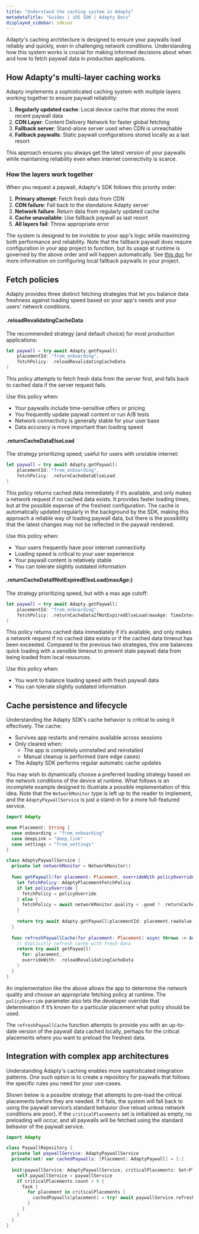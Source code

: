 ```yaml
---
title: "Understand the caching system in Adapty"
metadataTitle: "Guides | iOS SDK | Adapty Docs"
displayed_sidebar: sdkios
---
```


Adapty's caching architecture is designed to ensure your paywalls load reliably and quickly, even in challenging network conditions. Understanding how this system works is crucial for making informed decisions about when and how to fetch paywall data in production applications.

## How Adapty's multi-layer caching works
Adapty implements a sophisticated caching system with multiple layers working together to ensure paywall reliability:

1. **Regularly updated cache**: Local device cache that stores the most recent paywall data
2. **CDN Layer**: Content Delivery Network for faster global fetching
3. **Fallback server**: Stand-alone server used when CDN is unreachable
4. **Fallback paywalls**: Static paywall configurations stored locally as a last resort

This approach ensures you always get the latest version of your paywalls while maintaining reliability even when internet connectivity is scarce.

### How the layers work together
When you request a paywall, Adapty's SDK follows this priority order:

1. **Primary attempt**: Fetch fresh data from CDN
2. **CDN failure**: Fall back to the standalone Adapty server
3. **Network failure**: Return data from regularly updated cache
4. **Cache unavailable**: Use fallback paywall as last resort
5. **All layers fail**: Throw appropriate error

The system is designed to be invisible to your app's logic while maximizing both performance and reliability. Note that the fallback paywall does require configuration in your app project to function, but its usage at runtime is governed by the above order and will happen automatically. See [this doc](ios-use-fallback-paywalls.md) for more information on configuring local fallback paywalls in your project.

## Fetch policies
Adapty provides three distinct fetching strategies that let you balance data freshness against loading speed based on your app's needs and your users' network conditions.

#### .reloadRevalidatingCacheData

The recommended strategy (and default choice) for most production applications:

```swift
let paywall = try await Adapty.getPaywall(
    placementId: "from_onboarding",
    fetchPolicy: .reloadRevalidatingCacheData
)
```

This policy attempts to fetch fresh data from the server first, and falls back to cached data if the server request fails.

Use this policy when:

- Your paywalls include time-sensitive offers or pricing
- You frequently update paywall content or run A/B tests
- Network connectivity is generally stable for your user base
- Data accuracy is more important than loading speed

#### .returnCacheDataElseLoad
The strategy prioritizing speed; useful for users with unstable internet:

```swift
let paywall = try await Adapty.getPaywall(
    placementId: "from_onboarding", 
    fetchPolicy: .returnCacheDataElseLoad
)
```

This policy returns cached data immediately if it’s available, and only makes a network request if no cached data exists. It provides faster loading times, but at the possible expense of the freshest configuration. The cache is automatically updated regularly in the background by the SDK, making this approach a reliable way of loading paywall data, but there is the possibility that the latest changes may not be reflected in the paywall rendered.

Use this policy when:

- Your users frequently have poor internet connectivity
- Loading speed is critical to your user experience
- Your paywall content is relatively stable
- You can tolerate slightly outdated information

#### .returnCacheDataIfNotExpiredElseLoad(maxAge:)
The strategy prioritizing speed, but with a max age cutoff:

```swift
let paywall = try await Adapty.getPaywall(
    placementId: "from_onboarding", 
    fetchPolicy: .returnCacheDataIfNotExpiredElseLoad(maxAge: TimeInterval(60*30)) // 30 min timeout
)
```

This policy returns cached data immediately if it’s available, and only makes a network request if no cached data exists or if the cached data timeout has been exceeded. Compared to the previous two strategies, this one balances quick loading with a sensible timeout to prevent stale paywall data from being loaded from local resources.

Use this policy when:

- You want to balance loading speed with fresh paywall data
- You can tolerate slightly outdated information

## Cache persistence and lifecycle

Understanding the Adapty SDK’s cache behavior is critical to using it effectively. The cache:

- Survives app restarts and remains available across sessions
- Only cleared when:
    - The app is completely uninstalled and reinstalled
    - Manual cleanup is performed (rare edge cases)
- The Adapty SDK performs regular automatic cache updates

You may wish to dynamically choose a preferred loading strategy based on the network conditions of the device at runtime. What follows is an incomplete example designed to illustrate a possible implementation of this idea. Note that the `NetworkMonitor` type is left up to the reader to implement, and the `AdaptyPaywallService` is just a stand-in for a more full-featured service.

```swift
import Adapty

enum Placement: String {
  case onboarding = "from_onboarding"
  case deepLink = "deep_link"
  case settings = "from_settings"
}

class AdaptyPaywallService {
  private let networkMonitor = NetworkMonitor()
  
  func getPaywall(for placement: Placement, overrideWith policyOverride: AdaptyPlacementFetchPolicy? = nil) async throws -> AdaptyPaywall {
    let fetchPolicy: AdaptyPlacementFetchPolicy
    if let policyOverride {
      fetchPolicy = policyOverride
    } else {
      fetchPolicy = await networkMonitor.quality < .good ? .returnCacheDataElseLoad : .reloadRevalidatingCacheData
    }
    
    return try await Adapty.getPaywall(placementId: placement.rawValue, fetchPolicy: fetchPolicy)
  }
  
  func refreshPaywallCache(for placement: Placement) async throws -> AdaptyPaywall {
    // Explicitly refresh cache with fresh data
    return try await getPaywall(
      for: placement,
      overrideWith: .reloadRevalidatingCacheData
    )
  }
}
```

An implementation like the above allows the app to determine the network quality and choose an appropriate fetching policy at runtime. The `policyOverride` parameter also lets the developer override that determination if it’s known for a particular placement what policy should be used.

The `refreshPaywallCache` function attempts to provide you with an up-to-date version of the paywall data cached locally, perhaps for the critical placements where you want to preload the freshest data.

## Integration with сomplex app architectures

Understanding Adapty's caching enables more sophisticated integration patterns. One such option is to create a repository for paywalls that follows the specific rules you need for your use-cases.

Shown below is a possible strategy that attempts to pre-load the critical placements before they are needed. If it fails, the system will fall back to using the paywall service’s standard behavior (live reload unless network conditions are poor). If the `criticalPlacements` set is initialized as empty, no preloading will occur, and all paywalls will be fetched using the standard behavior of the paywall service.

```swift
import Adapty

class PaywallRepository {
  private let paywallService: AdaptyPaywallService
  private(set) var cachedPaywalls: [Placement: AdaptyPaywall] = [:]
  
  init(paywallService: AdaptyPaywallService, criticalPlacements: Set<Placement> = []) {
    self.paywallService = paywallService
    if criticalPlacements.count > 0 {
      Task {
        for placement in criticalPlacements {
          cachedPaywalls[placement] = try? await paywallService.refreshPaywallCache(for: placement)
        }
      }
    }
  }
}
```
